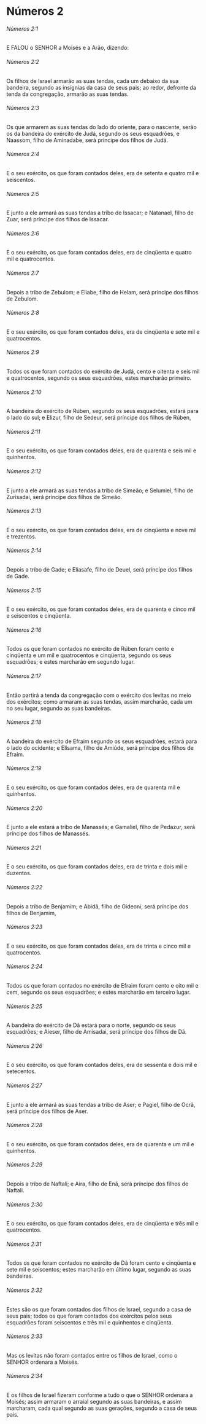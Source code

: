 # Números 2

###### Números 2:1

E FALOU o SENHOR a Moisés e a Arão, dizendo:

###### Números 2:2

Os filhos de Israel armarão as suas tendas, cada um debaixo da sua bandeira, segundo as insígnias da casa de seus pais; ao redor, defronte da tenda da congregação, armarão as suas tendas.

###### Números 2:3

Os que armarem as suas tendas do lado do oriente, para o nascente, serão os da bandeira do exército de Judá, segundo os seus esquadrões, e Naassom, filho de Aminadabe, será príncipe dos filhos de Judá.

###### Números 2:4

E o seu exército, os que foram contados deles, era de setenta e quatro mil e seiscentos.

###### Números 2:5

E junto a ele armará as suas tendas a tribo de Issacar; e Natanael, filho de Zuar, será príncipe dos filhos de Issacar.

###### Números 2:6

E o seu exército, os que foram contados deles, era de cinqüenta e quatro mil e quatrocentos.

###### Números 2:7

Depois a tribo de Zebulom; e Eliabe, filho de Helam, será príncipe dos filhos de Zebulom.

###### Números 2:8

E o seu exército, os que foram contados deles, era de cinqüenta e sete mil e quatrocentos.

###### Números 2:9

Todos os que foram contados do exército de Judá, cento e oitenta e seis mil e quatrocentos, segundo os seus esquadrões, estes marcharão primeiro.

###### Números 2:10

A bandeira do exército de Rúben, segundo os seus esquadrões, estará para o lado do sul; e Elizur, filho de Sedeur, será príncipe dos filhos de Rúben,

###### Números 2:11

E o seu exército, os que foram contados deles, era de quarenta e seis mil e quinhentos.

###### Números 2:12

E junto a ele armará as suas tendas a tribo de Simeão; e Selumiel, filho de Zurisadai, será príncipe dos filhos de Simeão.

###### Números 2:13

E o seu exército, os que foram contados deles, era de cinqüenta e nove mil e trezentos.

###### Números 2:14

Depois a tribo de Gade; e Eliasafe, filho de Deuel, será príncipe dos filhos de Gade.

###### Números 2:15

E o seu exército, os que foram contados deles, era de quarenta e cinco mil e seiscentos e cinqüenta.

###### Números 2:16

Todos os que foram contados no exército de Rúben foram cento e cinqüenta e um mil e quatrocentos e cinqüenta, segundo os seus esquadrões; e estes marcharão em segundo lugar.

###### Números 2:17

Então partirá a tenda da congregação com o exército dos levitas no meio dos exércitos; como armaram as suas tendas, assim marcharão, cada um no seu lugar, segundo as suas bandeiras.

###### Números 2:18

A bandeira do exército de Efraim segundo os seus esquadrões, estará para o lado do ocidente; e Elisama, filho de Amiúde, será príncipe dos filhos de Efraim.

###### Números 2:19

E o seu exército, os que foram contados deles, era de quarenta mil e quinhentos.

###### Números 2:20

E junto a ele estará a tribo de Manassés; e Gamaliel, filho de Pedazur, será príncipe dos filhos de Manassés.

###### Números 2:21

E o seu exército, os que foram contados deles, era de trinta e dois mil e duzentos.

###### Números 2:22

Depois a tribo de Benjamim; e Abidã, filho de Gideoni, será príncipe dos filhos de Benjamim,

###### Números 2:23

E o seu exército, os que foram contados deles, era de trinta e cinco mil e quatrocentos.

###### Números 2:24

Todos os que foram contados no exército de Efraim foram cento e oito mil e cem, segundo os seus esquadrões; e estes marcharão em terceiro lugar.

###### Números 2:25

A bandeira do exército de Dã estará para o norte, segundo os seus esquadrões; e Aieser, filho de Amisadai, será príncipe dos filhos de Dã.

###### Números 2:26

E o seu exército, os que foram contados deles, era de sessenta e dois mil e setecentos.

###### Números 2:27

E junto a ele armará as suas tendas a tribo de Aser; e Pagiel, filho de Ocrã, será príncipe dos filhos de Aser.

###### Números 2:28

E o seu exército, os que foram contados deles, era de quarenta e um mil e quinhentos.

###### Números 2:29

Depois a tribo de Naftali; e Aira, filho de Enã, será príncipe dos filhos de Naftali.

###### Números 2:30

E o seu exército, os que foram contados deles, era de cinqüenta e três mil e quatrocentos.

###### Números 2:31

Todos os que foram contados no exército de Dã foram cento e cinqüenta e sete mil e seiscentos; estes marcharão em último lugar, segundo as suas bandeiras.

###### Números 2:32

Estes são os que foram contados dos filhos de Israel, segundo a casa de seus pais; todos os que foram contados dos exércitos pelos seus esquadrões foram seiscentos e três mil e quinhentos e cinqüenta.

###### Números 2:33

Mas os levitas não foram contados entre os filhos de Israel, como o SENHOR ordenara a Moisés.

###### Números 2:34

E os filhos de Israel fizeram conforme a tudo o que o SENHOR ordenara a Moisés; assim armaram o arraial segundo as suas bandeiras, e assim marcharam, cada qual segundo as suas gerações, segundo a casa de seus pais.


